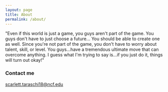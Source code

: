 ```yaml
---
layout: page
title: About
permalink: /about/
---
```


"Even if this world is just a game, you guys aren't part of the game. You guys don't have to just choose a future... You should be able to create one as well. Since you're not part of the game, you don't have to worry about talent, skill, or level. You guys...have a tremendous ultimate move that can overcome anything. I guess what I'm trying to say is...if you just do it, things will turn out okay!"

### Contact me

[scarlett.taraschi18@ncf.edu](scarlett.taraschi18@ncf.edu)
